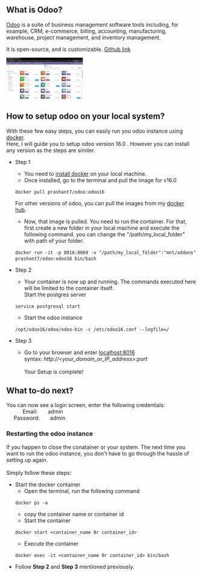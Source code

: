 ## What is Odoo?

[Odoo](https://www.odoo.com) is a suite of business management software tools including, for example, CRM, e-commerce, billing, accounting, manufacturing, warehouse, project management, and inventory management.

It is open-source, and is customizable. [Github link](https://github.com/odoo/odoo)

<a href="./odoo-apps-ss.png"><img src="./odoo-apps-ss.png" alt="Odoo" height="110px"></a>

## How to setup odoo on your local system?

With these few easy steps, you can easily run you odoo instance using [docker](https://docs.docker.com/get-started/overview/).<br/>
Here, I will guide you to setup odoo version 16.0 . However you can install any version as the steps are similer.

- Step 1

  - You need to [install docker](https://docs.docker.com/get-docker/) on your local machine.
  - Once installed, go to the terminal and pull the image for v16.0

  ```{r, engine='bash', count_lines}
  docker pull prashant7/odoo:odoo16
  ```

  For other versions of odoo, you can pull the images from my [docker hub](https://hub.docker.com/r/prashant7/odoo).

  - Now, that image is pulled. You need to run the container. For that,
    first create a new folder in your local machine and execute the following command. you can change the "/path/my_local_folder" with path of your folder.

  ```{r, engine='bash', count_lines}
  docker run -it -p 8016:8069 -v "/path/my_local_folder":"mnt/addons" prashant7/odoo:odoo16 bin/bash
  ```

- Step 2

  - Your container is now up and running. The commands executed here will be limited to the container itself.<br/>
    Start the postgres server

  ```{r, engine='bash', count_lines}
  service postgresql start
  ```

  - Start the odoo instance

  ```{r, engine='bash', count_lines}
  /opt/odoo16/odoo/odoo-bin -c /etc/odoo16.conf --logfile=/
  ```

- Step 3
  - Go to your browser and enter [localhost:8016](http://localhost:8016/)
    <br/>syntax: _http://<your_domain_or_IP_address>:port_
    <br/>
    <br/> Your Setup is complete!

## What to-do next?

You can now see a login screen, enter the following credentials:
<br/>&nbsp;&nbsp;&nbsp;&nbsp;&nbsp;&nbsp; &nbsp; &nbsp; Email: &nbsp; &nbsp; &nbsp;&nbsp;admin
<br/>&nbsp;&nbsp;&nbsp;&nbsp;&nbsp;Password: &nbsp; &nbsp; &nbsp; admin

### Restarting the odoo instance

If you happen to close the conatainer or your system. The next time you want to run the odoo instance, you don't have to go through the hassle of setting up again.
<br/><br/>
Simply follow these steps:

- Start the docker container
  - Open the terminal, run the following command
  ```{r, engine='bash', count_lines}
  docker ps -a
  ```
  - copy the container name or container id
  - Start the container
  ```{r, engine='bash', count_lines}
  docker start <container_name 0r container_id>
  ```
  - Execute the container
  ```{r, engine='bash', count_lines}
  docker exec -it <container_name 0r container_id> bin/bash
  ```
- Follow **Step 2** and **Step 3** mentioned previously.
